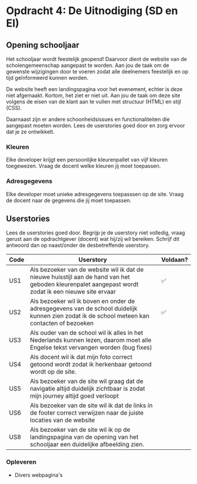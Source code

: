 # Opdracht 4: De Uitnodiging (SD en EI)

## Opening schooljaar

Het schooljaar wordt feestelijk geopend! Daarvoor dient de website van de scholengemeenschap aangepast te worden. Aan jou de taak om de gewenste wijzigingen door te voeren zodat alle deelnemers feestelijk en op tijd geïnformeerd kunnen worden.

De website heeft een landingspagina voor het evenement, echter is deze niet afgemaakt. Kortom, het ziet er niet uit. Aan jou de taak om deze site volgens de eisen van de klant aan te vullen met structuur (HTML) en stijl (CSS).

Daarnaast zijn er andere schoonheidsissues en functionaliteiten die aangepast moeten worden. Lees de userstories goed door en zorg ervoor dat je ze ontwikkelt.

### Kleuren

Elke developer krijgt een persoonlijke kleurenpallet van vijf kleuren toegewezen. Vraag de docent welke kleuren jij moet toepassen.

### Adresgegevens

Elke developer moet unieke adresgegevens toepasssen op de site. Vraag de docent naar de gegevens die jij moet toepassen.

## Userstories

Lees de userstories goed door. Begrijp je de userstory niet volledig, vraag gerust aan de opdrachtgever (docent) wat hij/zij wil bereiken. Schrijf dit antwoord dan op naast/onder de desbetreffende userstory.

| Code | Userstory                                                                                                                                           | Voldaan? |
| ---- | --------------------------------------------------------------------------------------------------------------------------------------------------- | -------- |
| US1  | Als bezoeker van de website wil ik dat de nieuwe huisstijl aan de hand van het geboden kleurenpalet aangepast wordt zodat ik een nieuwe site ervaar |  ✅      |
| US2  | Als bezoeker wil ik boven en onder de adresgegevens van de school duidelijk kunnen zien zodat ik de school meteen kan contacten of bezoeken         |  ✅      |
| US3  | Als ouder van de school wil ik alles in het Nederlands kunnen lezen, daarom moet alle Engelse tekst vervangen worden (bug fixes)                    |          |
| US4  | Als docent wil ik dat mijn foto correct getoond wordt zodat ik herkenbaar getoond wordt op de site.                                                 |          |
| US5  | Als bezoeker van de site wil graag dat de navigatie altijd duidelijk zichtbaar is zodat mijn journey altijd goed verloopt                           |          |
| US6  | Als bezoeker van de site wil ik dat de links in de footer correct verwijzen naar de juiste locaties van de website                                  |          |
| US8  | Als bezoeker van de site wil ik op de landingspagina van de opening van het schooljaar een duidelijke afbeelding zien.                              |          |

### Opleveren

- Divers webpagina's

